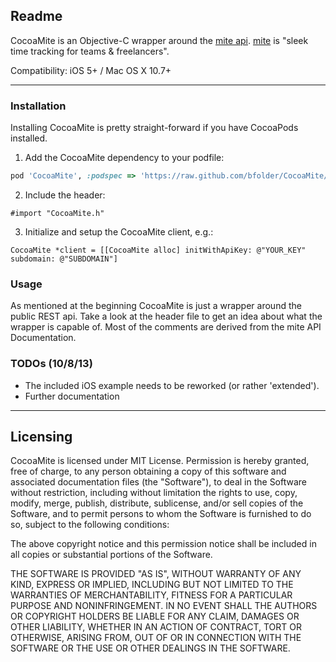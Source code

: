 ## Readme

CocoaMite is an Objective-C wrapper around the [mite api](http://mite.yo.lk/api/ "mite api").
[mite](http://mite.yo.lk/ "mite") is "sleek time tracking for teams & freelancers". 

Compatibility: iOS 5+ / Mac OS X 10.7+

---
### Installation
Installing CocoaMite is pretty straight-forward if you have CocoaPods installed.

1. Add the CocoaMite dependency to your podfile:

```Ruby
pod 'CocoaMite', :podspec => 'https://raw.github.com/bfolder/CocoaMite/master/CocoaMite.podspec'
```

2. Include the header:

`#import "CocoaMite.h"`

3. Initialize and setup the CocoaMite client, e.g.:

```objc
CocoaMite *client = [[CocoaMite alloc] initWithApiKey: @"YOUR_KEY" subdomain: @"SUBDOMAIN"]
```

### Usage

As mentioned at the beginning CocoaMite is just a wrapper around the public REST api. Take a look at the header file to get an idea about what the wrapper is capable of. Most of the comments are derived from the mite API Documentation. 

### TODOs (10/8/13)

* The included iOS example needs to be reworked (or rather 'extended').
* Further documentation

---
## Licensing

CocoaMite is licensed under MIT License. Permission is hereby granted, free of charge, to any person obtaining a copy of this software and associated documentation files (the "Software"), to deal in the Software without restriction, including without limitation the rights to use, copy, modify, merge, publish, distribute, sublicense, and/or sell copies of the Software, and to permit persons to whom the Software is furnished to do so, subject to the following conditions:

The above copyright notice and this permission notice shall be included in all copies or substantial portions of the Software.

THE SOFTWARE IS PROVIDED "AS IS", WITHOUT WARRANTY OF ANY KIND, EXPRESS OR IMPLIED, INCLUDING BUT NOT LIMITED TO THE WARRANTIES OF MERCHANTABILITY, FITNESS FOR A PARTICULAR PURPOSE AND NONINFRINGEMENT. IN NO EVENT SHALL THE AUTHORS OR COPYRIGHT HOLDERS BE LIABLE FOR ANY CLAIM, DAMAGES OR OTHER LIABILITY, WHETHER IN AN ACTION OF CONTRACT, TORT OR OTHERWISE, ARISING FROM, OUT OF OR IN CONNECTION WITH THE SOFTWARE OR THE USE OR OTHER DEALINGS IN THE SOFTWARE.
